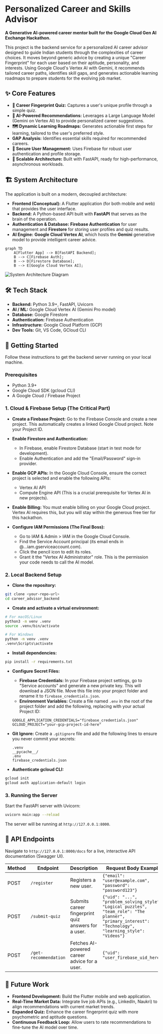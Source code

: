 
# Personalized Career and Skills Advisor

**A Generative AI-powered career mentor built for the Google Cloud Gen AI Exchange Hackathon.**

This project is the backend service for a personalized AI career advisor designed to guide Indian students through the complexities of career choices. It moves beyond generic advice by creating a unique "Career Fingerprint" for each user based on their aptitude, personality, and interests. Using Google Cloud's Vertex AI with Gemini, it recommends tailored career paths, identifies skill gaps, and generates actionable learning roadmaps to prepare students for the evolving job market.

## ✨ Core Features

- **👤 Career Fingerprint Quiz:** Captures a user's unique profile through a simple quiz.
- **🧠 AI-Powered Recommendations:** Leverages a Large Language Model (Gemini on Vertex AI) to provide personalized career suggestions.
- **🗺️ Dynamic Learning Roadmaps:** Generates actionable first steps for learning, tailored to the user's preferred style.
- **GAP Analysis:** Identifies essential skills required for recommended careers.
- **🔐 Secure User Management:** Uses Firebase for robust user authentication and profile storage.
- **🚀 Scalable Architecture:** Built with FastAPI, ready for high-performance, asynchronous workloads.

## 🏗️ System Architecture

The application is built on a modern, decoupled architecture:

- **Frontend (Conceptual):** A Flutter application (for both mobile and web) that provides the user interface.
- **Backend:** A Python-based API built with **FastAPI** that serves as the brain of the operation.
- **Authentication & Database:** **Firebase Authentication** for user management and **Firestore** for storing user profiles and quiz results.
- **AI Engine:** **Google Cloud Vertex AI**, which hosts the **Gemini** generative model to provide intelligent career advice.

```mermaid
graph TD
    A[Flutter App] --> B[FastAPI Backend];
    B --> C[Firebase Auth];
    B --> D[Firestore Database];
    B --> E[Google Cloud Vertex AI];
````

![System Architecture Diagram](./assets/system_architecture.png)

## 🛠️ Tech Stack

* **Backend:** Python 3.9+, FastAPI, Uvicorn
* **AI / ML:** Google Cloud Vertex AI (Gemini Pro model)
* **Database:** Google Firestore
* **Authentication:** Firebase Authentication
* **Infrastructure:** Google Cloud Platform (GCP)
* **Dev Tools:** Git, VS Code, GCloud CLI

## 🚀 Getting Started

Follow these instructions to get the backend server running on your local machine.

### Prerequisites

* Python 3.9+
* Google Cloud SDK (gcloud CLI)
* A Google Cloud / Firebase Project

### 1. Cloud & Firebase Setup (The Critical Part)

* **Create a Firebase Project:** Go to the Firebase Console and create a new project. This automatically creates a linked Google Cloud project. Note your Project ID.
* **Enable Firestore and Authentication:**

  * In Firebase, enable Firestore Database (start in test mode for development).
  * Enable Authentication and add the "Email/Password" sign-in provider.
* **Enable GCP APIs:** In the Google Cloud Console, ensure the correct project is selected and enable the following APIs:

  * Vertex AI API
  * Compute Engine API (This is a crucial prerequisite for Vertex AI in new projects).
* **Enable Billing:** You must enable billing on your Google Cloud project. Vertex AI requires this, but you will stay within the generous free tier for this hackathon.
* **Configure IAM Permissions (The Final Boss):**

  * Go to IAM & Admin > IAM in the Google Cloud Console.
  * Find the Service Account principal (its email ends in @...iam.gserviceaccount.com).
  * Click the pencil icon to edit its roles.
  * Grant it the "Vertex AI Administrator" role. This is the permission your code needs to call the AI model.

### 2. Local Backend Setup

* **Clone the repository:**

```bash
git clone <your-repo-url>
cd career_advisor_backend
```

* **Create and activate a virtual environment:**

```bash
# For macOS/Linux
python3 -m venv .venv
source .venv/bin/activate

# For Windows
python -m venv .venv
.venv\Scripts\activate
```

* **Install dependencies:**

```bash
pip install -r requirements.txt
```

* **Configure Secret Files:**

  * **Firebase Credentials:** In your Firebase project settings, go to "Service accounts" and generate a new private key. This will download a JSON file. Move this file into your project folder and rename it to `firebase_credentials.json`.
  * **Environment Variables:** Create a file named `.env` in the root of the project folder and add the following, replacing with your actual Project ID:

  ```env
  GOOGLE_APPLICATION_CREDENTIALS="firebase_credentials.json"
  GCLOUD_PROJECT="your-gcp-project-id-here"
  ```

* **Git Ignore:** Create a `.gitignore` file and add the following lines to ensure you never commit your secrets:

  ```gitignore
  .venv
  __pycache__/
  .env
  firebase_credentials.json
  ```

* **Authenticate gcloud CLI:**

```bash
gcloud init
gcloud auth application-default login
```

### 3. Running the Server

Start the FastAPI server with Uvicorn:

```bash
uvicorn main:app --reload
```

The server will be running at `http://127.0.0.1:8000`.

## 📖 API Endpoints

Navigate to `http://127.0.0.1:8000/docs` for a live, interactive API documentation (Swagger UI).

| Method | Endpoint              | Description                                         | Request Body Example                                                                                                                                   |
| ------ | --------------------- | --------------------------------------------------- | ------------------------------------------------------------------------------------------------------------------------------------------------------ |
| POST   | `/register`           | Registers a new user.                               | `{"email": "user@example.com", "password": "password123"}`                                                                                             |
| POST   | `/submit-quiz`        | Submits career fingerprint quiz answers for a user. | `{"uid": "...", "problem_solving_style": "Logical puzzles", "team_role": "The planner", "primary_interest": "Technology", "learning_style": "Videos"}` |
| POST   | `/get-recommendation` | Fetches AI-powered career advice for a user.        | `{"uid": "user_firebase_uid_here"}`                                                                                                                    |

## 🔮 Future Work

* **Frontend Development:** Build the Flutter mobile and web application.
* **Real-Time Market Data:** Integrate live job APIs (e.g., LinkedIn, Naukri) to align recommendations with current market trends.
* **Expanded Quiz:** Enhance the career fingerprint quiz with more psychometric and aptitude questions.
* **Continuous Feedback Loop:** Allow users to rate recommendations to fine-tune the AI model over time.

